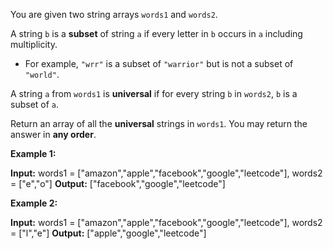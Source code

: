 You are given two string arrays  `words1`  and  `words2`.

A string  `b`  is a  **subset**  of string  `a`  if every letter in  `b`  occurs in  `a`  including multiplicity.

-   For example,  `"wrr"`  is a subset of  `"warrior"`  but is not a subset of  `"world"`.

A string  `a`  from  `words1`  is  **universal**  if for every string  `b`  in  `words2`,  `b`  is a subset of  `a`.

Return an array of all the  **universal**  strings in  `words1`. You may return the answer in  **any order**.

**Example 1:**

**Input:** words1 = ["amazon","apple","facebook","google","leetcode"], words2 = ["e","o"]
**Output:** ["facebook","google","leetcode"]

**Example 2:**

**Input:** words1 = ["amazon","apple","facebook","google","leetcode"], words2 = ["l","e"]
**Output:** ["apple","google","leetcode"]
